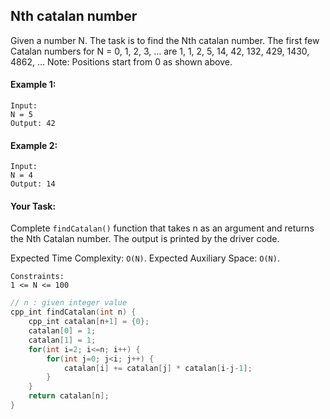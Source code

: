 ## Nth catalan number

Given a number N. The task is to find the Nth catalan number.
The first few Catalan numbers for N = 0, 1, 2, 3, … are 1, 1, 2, 5, 14, 42, 132, 429, 1430, 4862, …
Note: Positions start from 0 as shown above.

#### Example 1:

```
Input:
N = 5
Output: 42
```

#### Example 2:

```
Input:
N = 4
Output: 14
```

#### Your Task:

Complete `findCatalan()` function that takes n as an argument and returns the Nth Catalan number. The output is printed by the driver code.

Expected Time Complexity: `O(N)`.
Expected Auxiliary Space: `O(N)`.

```
Constraints:
1 <= N <= 100
```

```c++
// n : given integer value
cpp_int findCatalan(int n) {
    cpp_int catalan[n+1] = {0};
    catalan[0] = 1;
    catalan[1] = 1;
    for(int i=2; i<=n; i++) {
        for(int j=0; j<i; j++) {
            catalan[i] += catalan[j] * catalan[i-j-1];
        }
    }
    return catalan[n];
}
```
